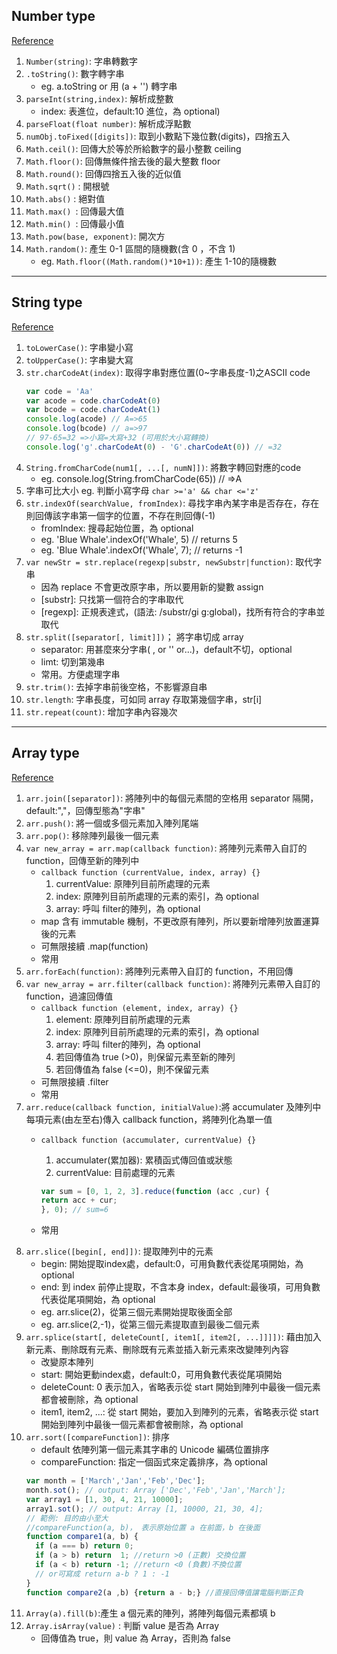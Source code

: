 ## Number type
[Reference](https://developer.mozilla.org/zh-TW/docs/Web/JavaScript/Reference/Global_Objects/Number)
1. `Number(string)`: 字串轉數字
2. `.toString()`: 數字轉字串
    * eg. a.toString or 用 (a + '') 轉字串
3. `parseInt(string,index)`: 解析成整數
   * index: 表進位，default:10 進位，為 optional)
4. `parseFloat(float number)`: 解析成浮點數
5. `numObj.toFixed([digits])`: 取到小數點下幾位數(digits)，四捨五入
6. `Math.ceil()`: 回傳大於等於所給數字的最小整數 ceiling
7. `Math.floor()`: 回傳無條件捨去後的最大整數 floor
8. `Math.round()`: 回傳四捨五入後的近似值
9. `Math.sqrt()` : 開根號
10. `Math.abs()` : 絕對值
11. `Math.max() `: 回傳最大值
12. `Math.min() `: 回傳最小值
13. `Math.pow(base, exponent)`: 開次方
14. `Math.random()`: 產生 0-1 區間的隨機數(含 0 ，不含 1)
    * eg. `Math.floor((Math.random()*10+1))`: 產生 1-10的隨機數
***

## String type
[Reference](https://developer.mozilla.org/en-US/docs/Web/JavaScript/Reference/Global_Objects/String)
1. `toLowerCase()`: 字串變小寫
2. `toUpperCase()`: 字串變大寫
3. `str.charCodeAt(index)`: 取得字串對應位置(0~字串長度-1)之ASCII code
    ```JavaScript
    var code = 'Aa'
    var acode = code.charCodeAt(0)
    var bcode = code.charCodeAt(1)
    console.log(acode) // A=>65
    console.log(bcode) // a=>97
    // 97-65=32 =>小寫=大寫+32 (可用於大小寫轉換)
    console.log('g'.charCodeAt(0) - 'G'.charCodeAt(0)) // =32
    ```
4. `String.fromCharCode(num1[, ...[, numN]])`: 將數字轉回對應的code
   * eg. console.log(String.fromCharCode(65)) // =>A
5. 字串可比大小 eg. 判斷小寫字母 `char >='a' && char <='z'`
6. `str.indexOf(searchValue, fromIndex)`:  尋找字串內某字串是否存在，存在則回傳該字串第一個字的位置，不存在則回傳(-1)
   * fromIndex: 搜尋起始位置，為 optional
   * eg. 'Blue Whale'.indexOf('Whale', 5) // returns  5
   * eg. 'Blue Whale'.indexOf('Whale', 7); // returns -1
7. `var newStr = str.replace(regexp|substr, newSubstr|function)`: 取代字串
   * 因為 replace 不會更改原字串，所以要用新的變數 assign
   * \[substr\]: 只找第一個符合的字串取代
   * \[regexp\]: 正規表達式，(語法: /substr/gi g:global)，找所有符合的字串並取代
8. `str.split([separator[, limit]])`； 將字串切成 array
   * separator: 用甚麼來分字串( , or '' or...)，default不切，optional
   * limt: 切到第幾串
   * 常用。方便處理字串
9. `str.trim()`: 去掉字串前後空格，不影響源自串
10. `str.length`: 字串長度，可如同 array 存取第幾個字串，str[i]
11. `str.repeat(count)`: 增加字串內容幾次
***

## Array type
[Reference](https://developer.mozilla.org/en-US/docs/Web/JavaScript/Reference/Global_Objects/Array)
1. `arr.join([separator])`: 將陣列中的每個元素間的空格用 separator 隔開，default:","，回傳型態為"字串"
2. `arr.push()`: 將一個或多個元素加入陣列尾端
3. `arr.pop()`: 移除陣列最後一個元素
4. `var new_array = arr.map(callback function)`: 將陣列元素帶入自訂的 function，回傳至新的陣列中
   * `callback function (currentValue, index, array) {}`
     1. currentValue: 原陣列目前所處理的元素
     2. index: 原陣列目前所處理的元素的索引，為 optional
     3. array: 呼叫 filter的陣列，為 optional
   * map 含有 immutable 機制，不更改原有陣列，所以要新增陣列放置運算後的元素
   * 可無限接續 .map(function)
   * 常用
5. `arr.forEach(function)`: 將陣列元素帶入自訂的 function，不用回傳
6. `var new_array = arr.filter(callback function)`: 將陣列元素帶入自訂的 function，過濾回傳值
   * `callback function (element, index, array) {}`
     1. element: 原陣列目前所處理的元素
     2. index: 原陣列目前所處理的元素的索引，為 optional
     3. array: 呼叫 filter的陣列，為 optional
     4. 若回傳值為 true (>0)，則保留元素至新的陣列
     5. 若回傳值為 false (<=0)，則不保留元素
   * 可無限接續 .filter
   * 常用
7. `arr.reduce(callback function, initialValue)`:將 accumulater 及陣列中每項元素(由左至右)傳入 callback function，將陣列化為單一值
   * `callback function (accumulater, currentValue) {}`
     1. accumulater(累加器): 累積函式傳回值或狀態
     2. currentValue: 目前處理的元素

     ```JavaScript
     var sum = [0, 1, 2, 3].reduce(function (acc ,cur) {
     return acc + cur;
     }, 0); // sum=6
     ```
   * 常用
8. `arr.slice([begin[, end]])`: 提取陣列中的元素
   * begin: 開始提取index處，default:0，可用負數代表從尾項開始，為 optional
   * end: 到 index 前停止提取，不含本身 index，default:最後項，可用負數代表從尾項開始，為 optional
   * eg. arr.slice(2)，從第三個元素開始提取後面全部
   * eg. arr.slice(2,-1)，從第三個元素提取直到最後二個元素
9. `arr.splice(start[, deleteCount[, item1[, item2[, ...]]]])`: 藉由加入新元素、刪除既有元素、刪除既有元素並插入新元素來改變陣列內容
   * 改變原本陣列
   * start: 開始更動index處，default:0，可用負數代表從尾項開始
   * deleteCount: 0 表示加入，省略表示從 start 開始到陣列中最後一個元素都會被刪除，為 optional
   * item1, item2, ...: 從 start 開始，要加入到陣列的元素，省略表示從 start 開始到陣列中最後一個元素都會被刪除，為 optional
10. `arr.sort([compareFunction])`: 排序
    * default 依陣列第一個元素其字串的 Unicode 編碼位置排序
    * compareFunction: 指定一個函式來定義排序，為 optional
    ```JavaScript
    var month = ['March','Jan','Feb','Dec'];
    month.sot(); // output: Array ['Dec','Feb','Jan','March'];
    var array1 = [1, 30, 4, 21, 10000];
    array1.sot(); // output: Array [1, 10000, 21, 30, 4];
    // 範例: 目的由小至大
    //compareFunction(a, b)， 表示原始位置 a 在前面，b 在後面
    function compare1(a, b) {
      if (a === b) return 0;
      if (a > b) return  1; //return >0 (正數) 交換位置
      if (a < b) return -1; //return <0 (負數)不換位置
      // or可寫成 return a-b ? 1 : -1
    }
    function compare2(a ,b) {return a - b;} //直接回傳值讓電腦判斷正負
    ```
11. `Array(a).fill(b)`:產生 a 個元素的陣列，將陣列每個元素都填 b
12. `Array.isArray(value)` : 判斷 value 是否為 Array
    * 回傳值為 true，則 value 為 Array，否則為 false

